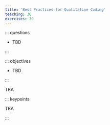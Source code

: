 ```yaml
---
title: 'Best Practices for Qualitative Coding'
teaching: 30
exercises: 30
---
```


::: questions

-   TBD

:::

::: objectives

-   TBD

:::

TBA

::: keypoints

TBA

:::
